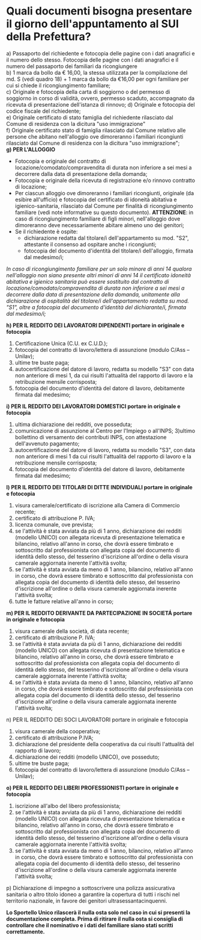 # Quali documenti bisogna presentare il giorno dell'appuntamento al SUI della Prefettura?

a\) Passaporto del richiedente e fotocopia delle pagine con i dati
anagrafici e il numero dello stesso. Fotocopia delle pagine con i dati
anagrafici e il numero del passaporto dei familiari da ricongiungere<br>
b)
1 marca da bollo da € 16,00, la stessa utilizzata per la compilazione
del md. S (vedi quadro 18) + 1 marca da bollo da €16,00 per ogni
familiare per cui si chiede il ricongiungimento familiare;<br>
c) Originale
e fotocopia della carta di soggiorno o del permesso di soggiorno in
corso di validità, ovvero, permesso scaduto, accompagnato da ricevuta di
presentazione dell'istanza di rinnovo;<d>
d) Originale e fotocopia del
codice fiscale del richiedente;<br>
e) Originale certificato di stato
famiglia del richiedente rilasciato dal Comune di
residenza con la dicitura "uso immigrazione"<br>
f) Originale certificato
stato di famiglia rilasciato dal Comune relativo alle persone che
abitano nell'alloggio ove dimoreranno i familiari ricongiunti rilasciato
dal Comune di residenza con la dicitura "uso immigrazione";<br> 
**g) PER L'ALLOGGIO**

- Fotocopia e originale del contratto di locazione/comodato/compravendita di durata non inferiore a sei mesi a decorrere dalla data di presentazione della domanda;
- Fotocopia e
originale della ricevuta di registrazione e/o rinnovo contratto di
locazione;
- Per ciascun alloggio ove dimoreranno i familiari
ricongiunti, originale (da esibire all'ufficio) e fotocopia del
certificato di idoneità abitativa e igienico-sanitaria, rilasciato dal
Comune per finalità di ricongiungimento familiare (vedi note informative
su questo documento). **ATTENZIONE**: in caso di ricongiungimento familiare
di figli minori, nell'alloggio dove dimoreranno deve necessariamente
abitare almeno uno dei genitori;
- Se il richiedente è ospite:
  - dichiarazione redatta dal titolare/i dell'appartamento su mod. "S2", attestante il consenso ad ospitare anche i ricongiunti;
  - fotocopia del documento d'identità del titolare/i dell'alloggio,
firmata dal medesimo/i; 

*In caso di ricongiungimento familiare per un
solo minore di anni 14 qualora nell'alloggio non siano presente altri
minori di anni 14 il certificato idoneità abitativa e igienico sanitaria
può essere sostituito dal contratto di locazione/comodato/compravendita
di durata non inferiore a sei mesi a decorrere dalla data di
presentazione della domanda, unitamente alla dichiarazione di ospitalità
del titolare/i dell'appartamento redatta su mod. "S1", oltre a fotocopia
del documento d'identità del dichiarante/i, firmata dal medesimo/i;*

**h) PER IL REDDITO DEI LAVORATORI DIPENDENTI portare in originale e
fotocopia**

1) Certificazione Unica (C.U. ex C.U.D.);
2) fotocopia del contratto di
lavoro/lettera di assunzione (modulo C/Ass – Unilav);<br>
3) ultime tre buste paga;
4) autocertificazione del datore di lavoro, redatta su modello "S3" con data non anteriore di mesi 1, da cui risulti l'attualità del rapporto di lavoro e la retribuzione mensile corrisposta;
5) fotocopia del documento d'identità del datore di lavoro,
debitamente firmata dal medesimo;

**i) PER IL REDDITO DEI LAVORATORI DOMESTICI portare in originale e
fotocopia**

1) ultima dichiarazione dei redditi, ove posseduta;
2) comunicazione di assunzione al Centro per l'Impiego o all'INPS;
3)ultimo bollettino di versamento dei contributi INPS, con attestazione dell'avvenuto pagamento;
4) autocertificazione del datore di lavoro, redatta su modello "S3", con data non anteriore di mesi 1 da cui risulti l'attualità del rapporto di lavoro e la retribuzione mensile corrisposta;<br>
5) fotocopia del documento d'identità del datore di lavoro,
debitamente firmata dal medesimo;

**l) PER IL REDDITO DEI TITOLARI DI DITTE INDIVIDUALI portare in
originale e fotocopia**

1) visura camerale/certificato di iscrizione alla Camera di Commercio
recente;<br>
2) certificato di attribuzione P. IVA;<br>
3) licenza comunale, ove prevista;<br>
4) se l'attività è stata avviata da più di 1 anno,
dichiarazione dei redditi (modello UNICO) con allegata ricevuta di presentazione telematica e bilancino, relativo all'anno in corso, che dovrà essere timbrato e sottoscritto dal professionista con allegata copia del documento di identità dello stesso, del tesserino d'iscrizione all'ordine o della visura camerale aggiornata inerente l'attività svolta;<br>
5) se l'attività è stata avviata da meno di 1 anno, bilancino,
relativo all'anno in corso, che dovrà essere timbrato e sottoscritto dal
professionista con allegata copia del documento di identità dello
stesso, del tesserino d'iscrizione all'ordine o della visura
camerale aggiornata inerente l'attività svolta;<br>
6) tutte le fatture
relative all'anno in corso;

**m) PER IL REDDITO DERIVANTE DA PARTECIPAZIONE IN SOCIETÁ portare in originale e fotocopia**

1) visura camerale della società, di data recente;
2) certificato di attribuzione P. IVA;
3) se l'attività è stata avviata da più di 1 anno, dichiarazione dei redditi (modello UNICO) con allegata ricevuta di presentazione telematica e bilancino, relativo all'anno in corso, che dovrà essere timbrato e sottoscritto dal professionista con allegata copia del documento di identità dello stesso, del tesserino d'iscrizione all'ordine o della visura camerale aggiornata inerente l'attività svolta;
4) se l'attività è stata avviata da meno di 1 anno, bilancino, relativo all'anno in corso, che dovrà essere timbrato e sottoscritto dal
professionista con allegata copia del documento di identità dello
stesso, del tesserino d'iscrizione all'ordine o della visura camerale
aggiornata inerente l'attività svolta;

n) PER IL REDDITO DEI SOCI LAVORATORI portare in originale e fotocopia

1) visura camerale della cooperativa;
2) certificato di attribuzione P.IVA;
3) dichiarazione del presidente della cooperativa da cui risulti l'attualità del rapporto di lavoro;
4) dichiarazione dei redditi (modello UNICO), ove posseduto;
5) ultime tre buste paga; 
6) fotocopia
del contratto di lavoro/lettera di assunzione (modulo C/Ass – Unilav);

**o) PER IL REDDITO DEI LIBERI PROFESSIONISTI portare in originale e
fotocopia** 

1) iscrizione all'albo del libero professionista;
2) se l'attività è stata avviata da più di 1 anno, dichiarazione dei redditi (modello UNICO) con allegata ricevuta di presentazione telematica e bilancino, relativo all'anno in corso, che dovrà essere timbrato e sottoscritto dal professionista con allegata copia del documento di identità dello stesso, del tesserino d'iscrizione all'ordine o della visura camerale aggiornata inerente l'attività svolta;
3) se l'attività è stata avviata da meno di 1 anno, bilancino, relativo all'anno in corso, che dovrà essere timbrato e sottoscritto dal professionista con allegata copia del documento di identità dello stesso, del tesserino d'iscrizione all'ordine o della visura camerale aggiornata inerente l'attività svolta;

p) Dichiarazione di impegno a sottoscrivere una polizza assicurativa sanitaria o altro titolo idoneo a garantire la copertura di tutti i rischi nel territorio nazionale, in favore dei genitori ultrasessantacinquenni.

**Lo Sportello Unico rilascerà il nulla osta solo nel caso in cui si presenti la documentazione completa. Prima di ritirare il nulla osta si consiglia di controllare che il nominativo e i dati del familiare siano stati scritti correttamente.**